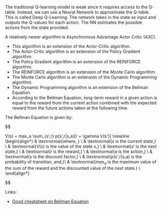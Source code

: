 The traditional Q-learning model is weak since it requires access to the Q-table. Instead, we can use a Neural Network to approximate the Q-table. This is called Deep Q-Learning. The network takes in the state as input and outputs the Q-values for each action. The NN estimates the possible actions from the state provided.

A relatively newer algorithm is Asynchronous Advantage Actor Critic (A3C). 
* This algorithm is an extension of the Actor-Critic algorithm. 
* The Actor-Critic algorithm is an extension of the Policy Gradient algorithm. 
* The Policy Gradient algorithm is an extension of the REINFORCE algorithm. 
* The REINFORCE algorithm is an extension of the Monte Carlo algorithm. 
* The Monte Carlo algorithm is an extension of the Dynamic Programming algorithm. 
* The Dynamic Programming algorithm is an extension of the Bellman Equation. 
* According to the Bellman Equation, long-term reward in a given action is equal to the reward from the current action combined with the expected reward from the future actions taken at the following time.

The Bellman Equation is given by:

$$

V(s) = max_a \sum_{s',r} p(s',r|s,a)[r + \gamma V(s')]
\newline 
\begin{align*}
& \textnormal{where, } \\
& \textnormal{$s$ is the current state,} \\
& \textnormal{$V(s)$ is the value of the state $s$,} \\
& \textnormal{$s'$ is the next state,} \\
& \textnormal{$r$ is the reward,} \\
& \textnormal{$a$ is the action,} \\
& \textnormal{$\gamma$ is the discount factor,} \\
& \textnormal{p(s',r|s,a) is the probability of transition, and,}\\
& \textnormal{$max_a$ is the maximum value of the sum of the reward and the discounted value of the next state.} \\
\end{align*}

$$

Links:
- [Good cheatsheet on Bellman Equation](https://github.com/udacity/deep-reinforcement-learning/blob/master/cheatsheet/cheatsheet.pdf)
